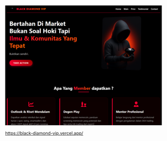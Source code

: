 ![alt text](https://github.com/Bonzoru/black-diamond-vip/blob/main/images/Screenshot%202025-07-21%20112329.png?raw=true)

https://black-diamond-vip.vercel.app/
